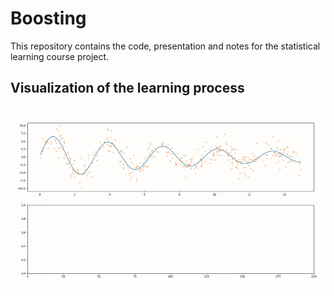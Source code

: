 # Boosting

This repository contains the code, presentation and notes for the statistical learning course project.

## Visualization of the learning process

![Visualization](/Images/ezgif.com-video-to-gif.gif)